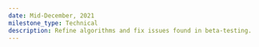 ```yaml
---
date: Mid-December, 2021
milestone_type: Technical
description: Refine algorithms and fix issues found in beta-testing.
---
```

